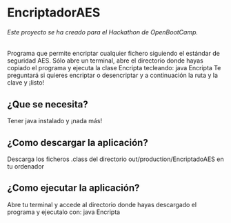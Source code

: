 # EncriptadorAES
###### Este proyecto se ha creado para el Hackathon de OpenBootCamp.


Programa que permite encriptar cualquier fichero siguiendo el estándar de seguridad AES. Sólo abre un terminal, abre el directorio donde hayas copiado
el programa y ejecuta la clase Encripta tecleando:
java Encripta
Te preguntará si quieres encriptar o desencriptar y a continuación la ruta y la clave y ¡listo!


## ¿Que se necesita?

Tener java instalado y ¡nada más!


## ¿Como descargar la aplicación?

Descarga los ficheros .class del directorio out/production/EncriptadoAES en tu ordenador


## ¿Como ejecutar la aplicación?

Abre tu terminal y accede al directorio donde hayas descargado el programa y ejecutalo con:
java Encripta

